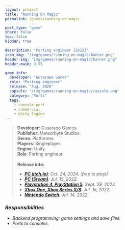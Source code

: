 ```yaml
---
layout: project
title: "Running On Magic"
permalink: /games/running-on-magic

post_type: "game"
share: false
toc: false
hidden: true

description: "Porting engineer [2022]"
icon_img: "/img/games/running-on-magic/banner.png"
header-img: "img/games/running-on-magic/banner.png"
header-mask: 0.55

game_info:
  developer: "Gusarapo Games"
  role: "Porting engineer"
  release: "Aug. 2020"
  capsule: "/img/games/running-on-magic/capsule.png"
  category: "Ports"
  tags:
    - console port
    - commercial
    - Unity Engine
---
```


>**Developer**: Gusarapo Games.<br>
>**Publisher**: Meteorbyte Studios.<br>
>**Genre**: Platformer.<br>
>**Players**: Singleplayer.<br>
>**Engine**: Unity.<br>
>**Role**: Porting engineer.<br>
><br>
>**Release info:**
>- [<i class='fab fa-itch'/> **PC (itch.io)**](https://gusarapo-games.itch.io/running-on-magic): Oct. 24, 2024. (free to play!)
>- [<i class='fab fa-steam'/> **PC (Steam)**](https://store.steampowered.com/app/1961260/Running_on_Magic/): Jul. 15, 2022.
>- [<i class='fab fa-playstation'/> **Playstation 4, PlayStation 5**](https://store.playstation.com/es-es/concept/10003784): Sept. 29, 2022.
>- [<i class='fab fa-xbox'/> **Xbox One, Xbox Series X/S**](https://www.xbox.com/es-ES/games/store/running-on-magic/9P0CQSRNNZ4N): Jul. 15, 2022.
>- [<i class='fa fa-gamepad'/> **Nintendo Switch**](https://www.nintendo.es/Juegos/Programas-descargables-Nintendo-Switch/Running-on-Magic-2235011.html): Jul. 14, 2022.

### Responsibilities
 
 - Backend programming: game settings and save files.
 - Ports to consoles.
